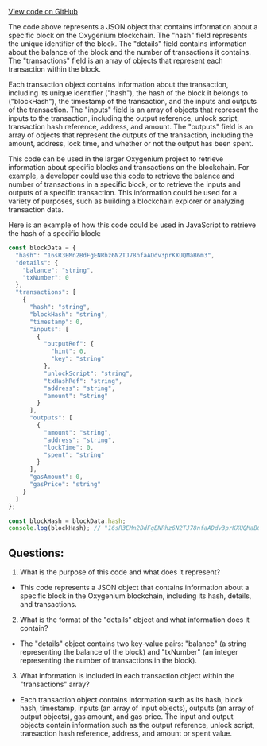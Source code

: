 [View code on GitHub](https://github.com/oxygenium-network/oxygenium-web3/packages/web3/src/fixtures/address.json)

The code above represents a JSON object that contains information about a specific block on the Oxygenium blockchain. The "hash" field represents the unique identifier of the block. The "details" field contains information about the balance of the block and the number of transactions it contains. The "transactions" field is an array of objects that represent each transaction within the block.

Each transaction object contains information about the transaction, including its unique identifier ("hash"), the hash of the block it belongs to ("blockHash"), the timestamp of the transaction, and the inputs and outputs of the transaction. The "inputs" field is an array of objects that represent the inputs to the transaction, including the output reference, unlock script, transaction hash reference, address, and amount. The "outputs" field is an array of objects that represent the outputs of the transaction, including the amount, address, lock time, and whether or not the output has been spent.

This code can be used in the larger Oxygenium project to retrieve information about specific blocks and transactions on the blockchain. For example, a developer could use this code to retrieve the balance and number of transactions in a specific block, or to retrieve the inputs and outputs of a specific transaction. This information could be used for a variety of purposes, such as building a blockchain explorer or analyzing transaction data. 

Here is an example of how this code could be used in JavaScript to retrieve the hash of a specific block:

```javascript
const blockData = {
  "hash": "16sR3EMn2BdFgENRhz6N2TJ78nfaADdv3prKXUQMaB6m3",
  "details": {
    "balance": "string",
    "txNumber": 0
  },
  "transactions": [
    {
      "hash": "string",
      "blockHash": "string",
      "timestamp": 0,
      "inputs": [
        {
          "outputRef": {
            "hint": 0,
            "key": "string"
          },
          "unlockScript": "string",
          "txHashRef": "string",
          "address": "string",
          "amount": "string"
        }
      ],
      "outputs": [
        {
          "amount": "string",
          "address": "string",
          "lockTime": 0,
          "spent": "string"
        }
      ],
      "gasAmount": 0,
      "gasPrice": "string"
    }
  ]
};

const blockHash = blockData.hash;
console.log(blockHash); // "16sR3EMn2BdFgENRhz6N2TJ78nfaADdv3prKXUQMaB6m3"
```
## Questions: 
 1. What is the purpose of this code and what does it represent?
- This code represents a JSON object that contains information about a specific block in the Oxygenium blockchain, including its hash, details, and transactions.

2. What is the format of the "details" object and what information does it contain?
- The "details" object contains two key-value pairs: "balance" (a string representing the balance of the block) and "txNumber" (an integer representing the number of transactions in the block).

3. What information is included in each transaction object within the "transactions" array?
- Each transaction object contains information such as its hash, block hash, timestamp, inputs (an array of input objects), outputs (an array of output objects), gas amount, and gas price. The input and output objects contain information such as the output reference, unlock script, transaction hash reference, address, and amount or spent value.